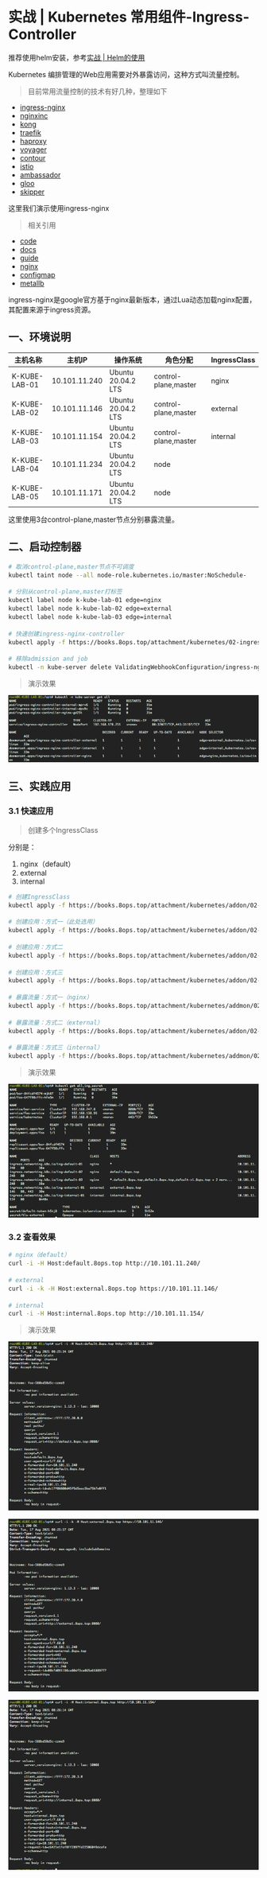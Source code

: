 # 实战 | Kubernetes 常用组件-Ingress-Controller

推荐使用helm安装，参考[实战 | Helm的使用](https://books.8ops.top/#/kubernetes/05-helm-usage)



Kubernetes 编排管理的Web应用需要对外暴露访问，这种方式叫流量控制。

> 目前常用流量控制的技术有好几种，整理如下

- [ingress-nginx](https://github.com/kubernetes/ingress-nginx)
- [nginxinc](https://github.com/nginxinc/kubernetes-ingress)
- [kong](https://github.com/Kong/kubernetes-ingress-controller)
- [traefik](https://github.com/containous/traefik)
- [haproxy](https://github.com/jcmoraisjr/haproxy-ingress)
- [voyager](https://github.com/appscode/voyager)
- [contour](https://github.com/heptio/contour)
- [istio](https://istio.io/docs/tasks/traffic-management/ingress)
- [ambassador](https://github.com/datawire/ambassador)
- [gloo](https://github.com/solo-io/gloo)
- [skipper](https://github.com/zalando/skipper)



这里我们演示使用ingress-nginx

> 相关引用

- [code](http://github.com/kubernetes/ingress-nginx)
- [docs](https://kind.sigs.k8s.io/docs/user/ingress/#ingress-nginx)
- [guide](https://kubernetes.io/zh/docs/concepts/services-networking/ingress/)
- [nginx](https://docs.nginx.com/nginx-ingress-controller/installation/running-multiple-ingress-controllers/)
- [configmap](https://kubernetes.github.io/ingress-nginx/user-guide/nginx-configuration/configmap/)
- [metallb](https://metallb.universe.tf/)



ingress-nginx是google官方基于nginx最新版本，通过Lua动态加载nginx配置，其配置来源于ingress资源。



## 一、环境说明

| 主机名称      | 主机IP        | 操作系统           | 角色分配             | IngressClass |
| ------------- | ------------- | ------------------ | -------------------- | ------------ |
| K-KUBE-LAB-01 | 10.101.11.240 | Ubuntu 20.04.2 LTS | control-plane,master | nginx        |
| K-KUBE-LAB-02 | 10.101.11.146 | Ubuntu 20.04.2 LTS | control-plane,master | external     |
| K-KUBE-LAB-03 | 10.101.11.154 | Ubuntu 20.04.2 LTS | control-plane,master | internal     |
| K-KUBE-LAB-04 | 10.101.11.234 | Ubuntu 20.04.2 LTS | node                 |              |
| K-KUBE-LAB-05 | 10.101.11.171 | Ubuntu 20.04.2 LTS | node                 |              |

这里使用3台control-plane,master节点分别暴露流量。



## 二、启动控制器

```bash
# 取消control-plane,master节点不可调度
kubectl taint node --all node-role.kubernetes.io/master:NoSchedule-

# 分别从control-plane,master打标签
kubectl label node k-kube-lab-01 edge=nginx
kubectl label node k-kube-lab-02 edge=external
kubectl label node k-kube-lab-03 edge=internal

# 快速创建ingress-nginx-controller
kubectl apply -f https://books.8ops.top/attachment/kubernetes/02-ingress-controller.yaml

# 移除admission and job
kubectl -n kube-server delete ValidatingWebhookConfiguration/ingress-nginx-admission job.batch/ingress-nginx-admission-create job.batch/ingress-nginx-admission-patch service/ingress-nginx-controller-admission
```



> 演示效果

![启动控制器](../images/kubernetes/screen/04-09.png)



## 三、实践应用

### 3.1 快速应用

> 创建多个IngressClass

分别是：

1. nginx（default）
2. external
3. internal

```bash
# 创建IngressClass
kubectl apply -f https://books.8ops.top/attachment/kubernetes/addon/02-ingress-controller/01-ingressclass.yaml

# 创建应用：方式一（此处选用）
kubectl apply -f https://books.8ops.top/attachment/kubernetes/addon/02-ingress-controller/02-app-echoserver.yaml

# 创建应用：方式二
kubectl apply -f https://books.8ops.top/attachment/kubernetes/addon/02-ingress-controller/02-app-http-echo.yaml

# 创建应用：方式三
kubectl apply -f https://books.8ops.top/attachment/kubernetes/addon/02-ingress-controller/02-app-nginx.yaml

# 暴露流量：方式一（nginx）
kubectl apply -f https://books.8ops.top/attachment/kubernetes/addmon/02-ingress-controller/03-ing-default.yaml

# 暴露流量：方式二（external）
kubectl apply -f https://books.8ops.top/attachment/kubernetes/addon/02-ingress-controller/04-ing-external.yaml

# 暴露流量：方式三（internal）
kubectl apply -f https://books.8ops.top/attachment/kubernetes/addmon/02-ingress-controller/05-ing-internal.yaml
```



> 演示效果

![快速应用](../images/kubernetes/screen/04-10.png)



### 3.2 查看效果

```bash
# nginx（default）
curl -i -H Host:default.8ops.top http://10.101.11.240/

# external
curl -i -k -H Host:external.8ops.top https://10.101.11.146/

# internal
curl -i -H Host:internal.8ops.top http://10.101.11.154/
```



> 演示效果

![缺省访问](../images/kubernetes/screen/04-13.png)



![access external](../images/kubernetes/screen/04-14.png)



![access internal](../images/kubernetes/screen/04-15.png)



